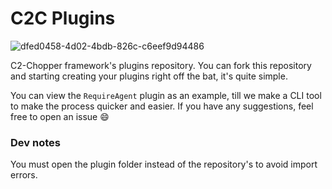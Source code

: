 # C2C Plugins

![dfed0458-4d02-4bdb-826c-c6eef9d94486](https://github.com/Chopper-C2-Framework/c2c-plugins/assets/62627838/7d8fe792-9cab-4d8d-99e2-830fafd90869)

C2-Chopper framework's plugins repository. You can fork this repository and starting creating your plugins right off the bat, it's quite simple. 

You can view the `RequireAgent` plugin as an example, till we make a CLI tool to make the process quicker and easier. 
If you have any suggestions, feel free to open an issue 😄


### Dev notes
You must open the plugin folder instead of the repository's to avoid import errors.
